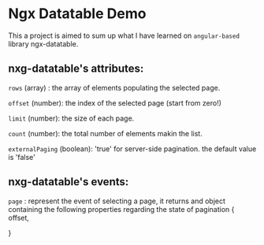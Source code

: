 # Ngx Datatable Demo
This a project is aimed to sum up what I have learned on `angular-based` library ngx-datatable.

## nxg-datatable's attributes:
`rows`   (array) : the array of elements populating the selected page.

`offset` (number): the index of the selected page (start from zero!)

`limit`   (number): the size of each page.

`count`  (number): the total number of elements makin the list.

`externalPaging` (boolean): 'true' for server-side pagination. the default value is 'false'

## nxg-datatable's events:
`page`  : represent the event of selecting a page, it returns and object containing the following properties regarding the state of pagination
{
  offset,
  
}


